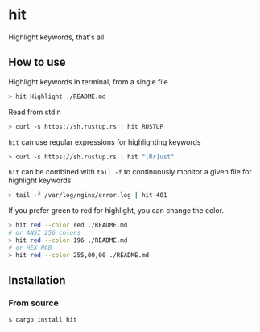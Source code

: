 # hit

Highlight keywords, that's all.

## How to use

Highlight keywords in terminal, from a single file

```bash
> hit Highlight ./README.md
```

Read from stdin

```bash
> curl -s https://sh.rustup.rs | hit RUSTUP
```

`hit` can use regular expressions for highlighting keywords

```bash
> curl -s https://sh.rustup.rs | hit "[Rr]ust"
```

`hit` can be combined with `tail -f` to continuously monitor a given file for highlight keywords

```bash
> tail -f /var/log/nginx/error.log | hit 401
```

If you prefer green to red for highlight, you can change the color.

```bash
> hit red --color red ./README.md
# or ANSI 256 colors
> hit red --color 196 ./README.md
# or HEX RGB
> hit red --color 255,00,00 ./README.md
```

## Installation

### From source

```
$ cargo install hit
```
